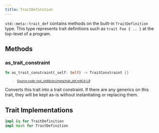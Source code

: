 ```yaml
---
title: TraitDefinition
---
```


`std::meta::trait_def` contains methods on the built-in `TraitDefinition` type. This type
represents trait definitions such as `trait Foo { .. }` at the top-level of a program.

## Methods

### as_trait_constraint

```rust title="as_trait_constraint" showLineNumbers 
fn as_trait_constraint(_self: Self) -> TraitConstraint {}
```
> <sup><sub><a href="https://github.com/noir-lang/noir/blob/master/noir_stdlib/src/meta/trait_def.nr#L6-L8" target="_blank" rel="noopener noreferrer">Source code: noir_stdlib/src/meta/trait_def.nr#L6-L8</a></sub></sup>


Converts this trait into a trait constraint. If there are any generics on this
trait, they will be kept as-is without instantiating or replacing them.

## Trait Implementations

```rust
impl Eq for TraitDefinition
impl Hash for TraitDefinition
```
